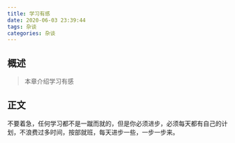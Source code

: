 ```yaml
---
title: 学习有感
date: 2020-06-03 23:39:44
tags: 杂谈
categories: 杂谈
---
```


## 概述

> 本章介绍学习有感

<!--more-->

## 正文

不要着急，任何学习都不是一蹴而就的，但是你必须进步，必须每天都有自己的计划，不浪费过多时间，按部就班，每天进步一些，一步一步来。
